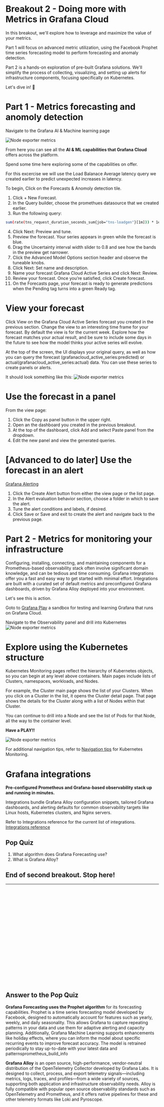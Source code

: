 # Breakout 2 - Doing more with Metrics in Grafana Cloud

In this breakout, we'll explore how to leverage and maximize the value of your metrics.

Part 1 will focus on advanced metric utilization, using the Facebook Prophet time series forecasting model to perform forecasting and anomaly detection.

Part 2 is a hands-on exploration of pre-built Grafana solutions. We'll simplify the process of collecting, visualizing, and setting up alerts for infrastructure components, focusing specifically on Kubernetes.

Let's dive in! 🚀

# Part 1 - Metrics forecasting and anomoly detection

Navigate to the Grafana AI & Machine learning page

![Node exporter metrics](images/image27.png)

From here you can see all the **AI & ML capabilities that Grafana Cloud** offers across the platform.

Spend some time here exploring some of the capabilities on offer.

For this excercise we will use the Load Balanace Average latency query we created earlier to predict unexpected increases in latency.  

To begin, Click on the Forecasts & Anomoly detection tile.

1. Click + New Forecast.
2. In the Query builder, choose the promethues datasource that we created earlier.
3. Run the following query:

```bash
sum(rate(tns_request_duration_seconds_sum{job="tns-loadgen"}[1m])) * 1e3 / sum(rate(tns_request_duration_seconds_count{job="tns-loadgen"}[1m]))
```

4. Click Next: Preview and tune.
5. Preview the forecast. Your series appears in green while the forecast is blue.
6. Drag the Uncertainty interval width slider to 0.8 and see how the bands in the preview get narrower.
7. Click the Advanced Model Options section header and observe the tuneable knobs.
8. Click Next: Set name and description.
9. Name your forecast Grafana Cloud Active Series and click Next: Review.
10. Review your forecast. Once you’re satisfied, click Create forecast.
11. On the Forecasts page, your forecast is ready to generate predictions when the Pending tag turns into a green Ready tag.

# View your forecast
Click View on the Grafana Cloud Active Series forecast you created in the previous section.
Change the view to an interesting time frame for your forecast. By default the view is for the current week.
Explore how the forecast matches your actual result, and be sure to include some days in the future to see how the model thinks your active series will evolve.

At the top of the screen, the UI displays your original query, as well as how you can query the forecast (grafanacloud_active_series:predicted) or actual(grafanacloud_active_series:actual) data. You can use these series to create panels or alerts.

It should look something like this:
![Node exporter metrics](images/image28.png)

# Use the forecast in a panel
From the view page:

1. Click the Copy as panel button in the upper right.
2. Open an the dashboard you created in the previous breakout.
3. At the top of the dashboard, click Add and select Paste panel from the dropdown.
4. Edit the new panel and view the generated queries.

# [Advanced to do later] Use the forecast in an alert
[Grafana Alerting](https://grafana.com/docs/grafana/latest/alerting/#overview-of-grafana-alerting)

1. Click the Create Alert button from either the view page or the list page.
2. In the Alert evaluation behavior section, choose a folder in which to save the alert.
3. Tune the alert conditions and labels, if desired.
4. Click Save or Save and exit to create the alert and navigate back to the previous page.




# Part 2 - Metrics for monitoring your infrastructure

Configuring, installing, connecting, and maintaining components for a Prometheus-based observability stack often involve significant domain knowledge, and can be tedious and time consuming. Grafana integrations offer you a fast and easy way to get started with minimal effort. Integrations are built with a curated set of default metrics and preconfigured Grafana dashboards, driven by Grafana Alloy deployed into your environment.

Let's see this is action.

Goto to [Grafana Play](https://play.grafana.org/) a sandbox for testing and learning Grafana that runs on Grafana Cloud.

Navigate to the Observability panel and drill into Kubernetes
![Node exporter metrics](images/image29.png)

# Explore using the Kubernetes structure

Kubernetes Monitoring pages reflect the hierarchy of Kubernetes objects, so you can begin at any level above containers. Main pages include lists of Clusters, namespaces, workloads, and Nodes.

For example, the Cluster main page shows the list of your Clusters. When you click on a Cluster in the list, it opens the Cluster detail page. That page shows the details for the Cluster along with a list of Nodes within that Cluster.

You can continue to drill into a Node and see the list of Pods for that Node, all the way to the container level.

**Have a PLAY!!**

![Node exporter metrics](images/image30.png)

For additional navigation tips, refer to [Navigation tips](https://grafana.com/docs/grafana-cloud/monitor-infrastructure/kubernetes-monitoring/navigate-k8s-monitoring/#navigation-tips) for Kubernetes Monitoring.

# Grafana integrations

**Pre-configured Prometheus and Grafana-based observability stack up and running in minutes.**

Integrations bundle Grafana Alloy configuration snippets, tailored Grafana dashboards, and alerting defaults for common observability targets like Linux hosts, Kubernetes clusters, and Nginx servers. 

Refer to Integrations reference for the current list of integrations.
[Integrations reference](https://grafana.com/docs/grafana-cloud/monitor-infrastructure/integrations/integration-reference/)



## Pop Quiz
1. What algorithm does Grafana Forecasting use?
2. What is Grafana Alloy?

## End of second breakout. Stop here!

---
```























```
## Answer to the Pop Quiz

**Grafana Forecasting uses the Prophet algorithm** for its forecasting capabilities. Prophet is a time series forecasting model developed by Facebook, designed to automatically account for features such as yearly, weekly, and daily seasonality. This allows Grafana to capture repeating patterns in your data and use them for adaptive alerting and capacity planning. Additionally, Grafana Machine Learning supports enhancements like holiday effects, where you can inform the model about specific recurring events to improve forecast accuracy. The model is retrained periodically to stay up-to-date with your latest data and patternsprometheus_build_info

**Grafana Alloy** is an open source, high-performance, vendor-neutral distribution of the OpenTelemetry Collector developed by Grafana Labs. It is designed to collect, process, and export telemetry signals—including metrics, logs, traces, and profiles—from a wide variety of sources, supporting both application and infrastructure observability needs. Alloy is fully compatible with popular open source observability standards such as OpenTelemetry and Prometheus, and it offers native pipelines for these and other telemetry formats like Loki and Pyroscope.

